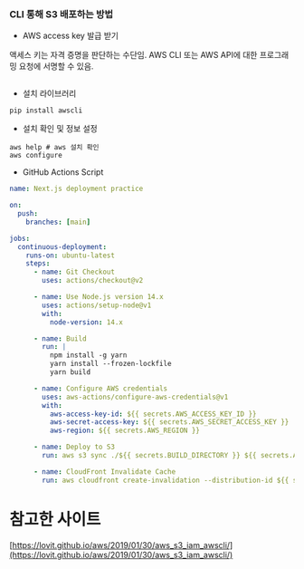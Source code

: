 ### CLI 통해 S3 배포하는 방법

- AWS access key 발급 받기

액세스 키는 자격 증명을 판단하는 수단임. AWS CLI 또는 AWS API에 대한 프로그래밍 요청에 서명할 수 있음.

```shell

```

- 설치 라이브러리

```shell
pip install awscli
```

- 설치 확인 및 정보 설정

```shell
aws help # aws 설치 확인
aws configure
```

- GitHub Actions Script

```yml
name: Next.js deployment practice

on:
  push:
    branches: [main]

jobs:
  continuous-deployment:
    runs-on: ubuntu-latest
    steps:
      - name: Git Checkout
        uses: actions/checkout@v2

      - name: Use Node.js version 14.x
        uses: actions/setup-node@v1
        with:
          node-version: 14.x

      - name: Build
        run: |
          npm install -g yarn
          yarn install --frozen-lockfile
          yarn build

      - name: Configure AWS credentials
        uses: aws-actions/configure-aws-credentials@v1
        with:
          aws-access-key-id: ${{ secrets.AWS_ACCESS_KEY_ID }}
          aws-secret-access-key: ${{ secrets.AWS_SECRET_ACCESS_KEY }}
          aws-region: ${{ secrets.AWS_REGION }}

      - name: Deploy to S3
        run: aws s3 sync ./${{ secrets.BUILD_DIRECTORY }} ${{ secrets.AWS_S3_BUCKET_NAME }} --acl public-read --delete

      - name: CloudFront Invalidate Cache
        run: aws cloudfront create-invalidation --distribution-id ${{ secrets.AWS_CLOUDFRONT_DISTRIBUTION_ID }} --paths '/*'
```

# 참고한 사이트

[https://lovit.github.io/aws/2019/01/30/aws_s3_iam_awscli/](https://lovit.github.io/aws/2019/01/30/aws_s3_iam_awscli/)
